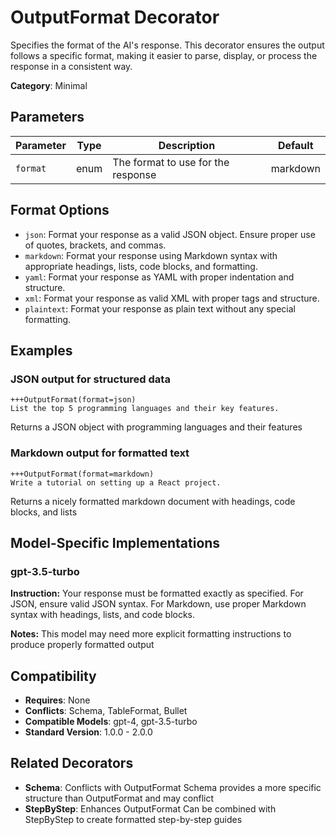 # OutputFormat Decorator

Specifies the format of the AI's response. This decorator ensures the output follows a specific format, making it easier to parse, display, or process the response in a consistent way.

**Category**: Minimal

## Parameters

| Parameter | Type | Description | Default |
|-----------|------|-------------|--------|
| `format` | enum | The format to use for the response | markdown |

## Format Options

- `json`: Format your response as a valid JSON object. Ensure proper use of quotes, brackets, and commas.
- `markdown`: Format your response using Markdown syntax with appropriate headings, lists, code blocks, and formatting.
- `yaml`: Format your response as YAML with proper indentation and structure.
- `xml`: Format your response as valid XML with proper tags and structure.
- `plaintext`: Format your response as plain text without any special formatting.

## Examples

### JSON output for structured data

```
+++OutputFormat(format=json)
List the top 5 programming languages and their key features.
```

Returns a JSON object with programming languages and their features

### Markdown output for formatted text

```
+++OutputFormat(format=markdown)
Write a tutorial on setting up a React project.
```

Returns a nicely formatted markdown document with headings, code blocks, and lists

## Model-Specific Implementations

### gpt-3.5-turbo

**Instruction:** Your response must be formatted exactly as specified. For JSON, ensure valid JSON syntax. For Markdown, use proper Markdown syntax with headings, lists, and code blocks.

**Notes:** This model may need more explicit formatting instructions to produce properly formatted output


## Compatibility

- **Requires**: None
- **Conflicts**: Schema, TableFormat, Bullet
- **Compatible Models**: gpt-4, gpt-3.5-turbo
- **Standard Version**: 1.0.0 - 2.0.0

## Related Decorators

- **Schema**: Conflicts with OutputFormat Schema provides a more specific structure than OutputFormat and may conflict
- **StepByStep**: Enhances OutputFormat Can be combined with StepByStep to create formatted step-by-step guides
